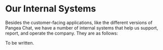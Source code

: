 # Our Internal Systems

Besides the customer-facing applications, like the different versions of Pangea Chat, we have a number of internal systems that help us support, report, and operate the company. They are as follows:

To be written.
